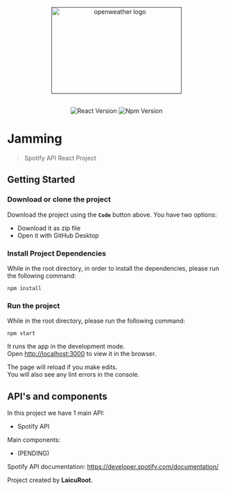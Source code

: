 <div align="center">

<a href="">
    <img width="300px" height="200px" alt="openweather logo" src="https://imgix.bustle.com/uploads/image/2018/10/5/32a337c4-a6e9-4c0e-b512-010bb98e0049-spotify-logo.png?w=1020&h=574&fit=crop&crop=faces&auto=format%2Ccompress&cs=srgb&q=70" />
</a>

<br />
<br />

![React Version](https://img.shields.io/badge/react-16.3-blue.svg?longCache=true&style=flat&logo=react)
![Npm Version](https://img.shields.io/badge/npm->=6.0-brightgreen.svg?longCache=true&style=flat&logo=npm)


</div>

# Jamming
> Spotify API React Project

## Getting Started

### Download or clone the project 

Download the project using the **`Code`** button above. You have two options: 
  
  - Download it as zip file
  - Open it with GitHub Desktop

### Install Project Dependencies

While in the root directory, in order to install the dependencies, please run the following command:

```
npm install
```

### Run the project

While in the root directory, please run the following command:

```
npm start
```

It runs the app in the development mode.<br />
Open [http://localhost:3000](http://localhost:3000) to view it in the browser.

The page will reload if you make edits.<br />
You will also see any lint errors in the console.

## API's and components 

In this project we have 1 main API: 

 - Spotify API 

Main components: 

- (PENDING)
 
Spotify API documentation: https://developer.spotify.com/documentation/
 
Project created by **LaicuRoot**.
